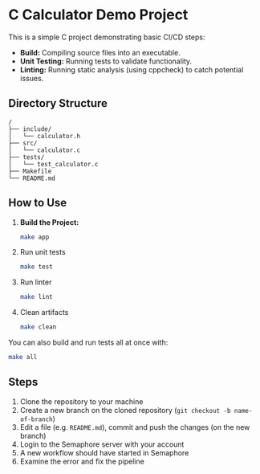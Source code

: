 # C Calculator Demo Project

This is a simple C project demonstrating basic CI/CD steps:

- **Build:** Compiling source files into an executable.
- **Unit Testing:** Running tests to validate functionality.
- **Linting:** Running static analysis (using cppcheck) to catch potential issues.

## Directory Structure

```
/
├── include/
│   └── calculator.h
├── src/
│   └── calculator.c
├── tests/
│   └── test_calculator.c
├── Makefile
└── README.md
```

## How to Use

1. **Build the Project:**

   ```bash
   make app

2. Run unit tests

    ```bash
    make test
    ```

3. Run linter

    ```bash
    make lint
    ```

4. Clean artifacts

    ```bash
    make clean

You can also build and run tests all at once with:

```bash
make all
```

## Steps

1. Clone the repository to your machine
2. Create a new branch on the cloned repository (`git checkout -b name-of-branch`)
3. Edit a file (e.g. `README.md`), commit and push the changes (on the new branch)
4. Login to the Semaphore server with your account
5. A new workflow should have started in Semaphore
6. Examine the error and fix the pipeline
